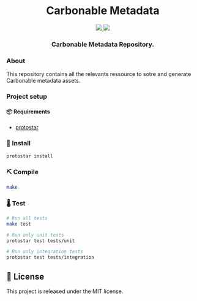 <div align="center">
  <h1 align="center">Carbonable Metadata</h1>
  <p align="center">
    <a href="https://discord.gg/qqkBpmRDFE">
        <img src="https://img.shields.io/badge/Discord-6666FF?style=for-the-badge&logo=discord&logoColor=white">
    </a>
    <a href="https://twitter.com/intent/follow?screen_name=Carbonable_io">
        <img src="https://img.shields.io/badge/Twitter-1DA1F2?style=for-the-badge&logo=twitter&logoColor=white">
    </a>       
  </p>
  <h3 align="center">Carbonable Metadata Repository.</h3>
</div>

### About

This repository contains all the relevants ressource to sotre and generate Carbonable metadata assets.

### Project setup

#### 📦 Requirements

- [protostar](https://github.com/software-mansion/protostar)

### 🎉 Install

```bash
protostar install
```

### ⛏️ Compile

```bash
make
```

### 🌡️ Test

```bash
# Run all tests
make test

# Run only unit tests
protostar test tests/unit

# Run only integration tests
protostar test tests/integration
```

## 📄 License

This project is released under the MIT license.
